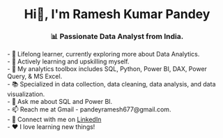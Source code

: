 <h1 align= "center">Hi👋, I'm Ramesh Kumar Pandey</h1>
<h3 align="center">📊 Passionate Data Analyst from India.</h3>
- 🔭 Lifelong learner, currently exploring more about Data Analytics.<br>  
- 🌱 Actively learning and upskilling myself.<br>   
- 🧰 My analytics toolbox includes SQL, Python, Power BI, DAX, Power Query, & MS Excel.<br>   
- 📚 Specialized in data collection, data cleaning, data analysis, and data visualization.<br>   
- 💬 Ask me about SQL and Power BI.<br>   
- 📫 Reach me at Gmail - pandeyramesh677@gmail.com.<br>   
- 🔗 Connect with me on <a href="https://www.linkedin.com/in/ramesh-pandey-8620a415b/">LinkedIn</a><a href="https://www.linkedin.com/in/ramesh-pandey-8620a415b/"></a><br> 
- ❤️ I love learning new things!

